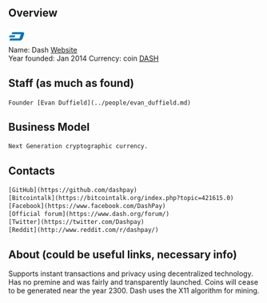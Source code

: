 ## Overview
   ![ logo](../projects/logo/dash.png)  
    Name: Dash
    [Website](https://www.dash.org/)  
    Year founded: Jan 2014 
    Currency: coin [DASH](https://coinmarketcap.com/currencies/dash/)  
## Staff (as much as found)
    Founder [Evan Duffield](../people/evan_duffield.md)  
## Business Model
    Next Generation cryptographic currency. 
## Contacts
    [GitHub](https://github.com/dashpay) 
    [Bitcointalk](https://bitcointalk.org/index.php?topic=421615.0) 
    [Facebook](https://www.facebook.com/DashPay)  
    [Official forum](https://www.dash.org/forum/)
    [Twitter](https://twitter.com/Dashpay)  
    [Reddit](http://www.reddit.com/r/dashpay/)  
     
## About (could be useful links, necessary info)  
  Supports instant transactions and privacy using decentralized technology.  Has no premine and was fairly and transparently launched. Coins will cease to be generated near the year 2300. Dash uses the X11 algorithm for mining.

